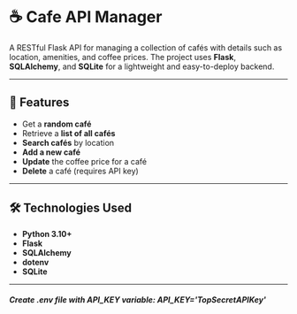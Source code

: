 # ☕ Cafe API Manager

A RESTful Flask API for managing a collection of cafés with details such as location, amenities, and coffee prices. The project uses **Flask**, **SQLAlchemy**, and **SQLite** for a lightweight and easy-to-deploy backend.

---

## 🚀 Features

- Get a **random café**
- Retrieve a **list of all cafés**
- **Search cafés** by location
- **Add a new café**
- **Update** the coffee price for a café
- **Delete** a café (requires API key)

---

## 🛠️ Technologies Used

- **Python 3.10+**
- **Flask**
- **SQLAlchemy**
- **dotenv**
- **SQLite**

---

##### Create .env file with API_KEY variable: API_KEY='TopSecretAPIKey'




